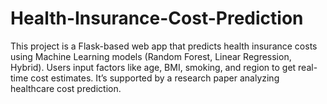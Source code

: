 # Health-Insurance-Cost-Prediction
This project is a Flask-based web app that predicts health insurance costs using Machine Learning models (Random Forest, Linear Regression, Hybrid). Users input factors like age, BMI, smoking, and region to get real-time cost estimates. It’s supported by a research paper analyzing healthcare cost prediction.
